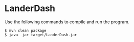# LanderDash
Use the following commands to compile and run the program.
```
$ mvn clean package
$ java -jar target/LanderDash.jar 
```
